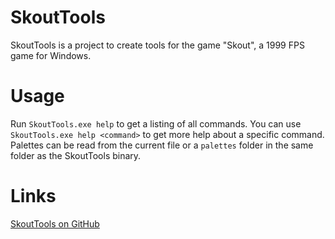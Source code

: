 # SkoutTools
SkoutTools is a project to create tools for the game "Skout", a 1999 FPS game for Windows.

# Usage
Run `SkoutTools.exe help` to get a listing of all commands. You can use `SkoutTools.exe help <command>` to get more help about a specific command.
Palettes can be read from the current file or a `palettes` folder in the same folder as the SkoutTools binary.

# Links
[SkoutTools on GitHub](https://github.com/Doom2fan/SkoutTools)